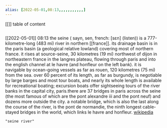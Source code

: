 ```yaml
---
alias: [2022-05-01,08:13,,,,,,,,,,,]
---
```

[[]]
table of content
```toc
```

[[2022-05-01]] 08:13
the seine ( sayn, sen, french: [sɛn] (listen)) is a 777-kilometre-long (483 mi) river in northern [[france]]. its drainage basin is in the paris basin (a geological relative lowland) covering most of northern france. it rises at source-seine, 30 kilometres (19 mi) northwest of dijon in northeastern france in the langres plateau, flowing through paris and into the english channel at le havre (and honfleur on the left bank). it is navigable by ocean-going vessels as far as rouen, 120 kilometres (75 mi) from the sea. over 60 percent of its length, as far as burgundy, is negotiable by large barges and most tour boats, and nearly its whole length is available for recreational boating; excursion boats offer sightseeing tours of the river banks in the capital city, paris.there are 37 bridges in paris across the seine (the most famous of which are the pont alexandre iii and the pont neuf) and dozens more outside the city. a notable bridge, which is also the last along the course of the river, is the pont de normandie, the ninth longest cable-stayed bridges in the world, which links le havre and honfleur.
[wikipedia](https://en.wikipedia.org/wiki/seine)
```query
"seine river"
```